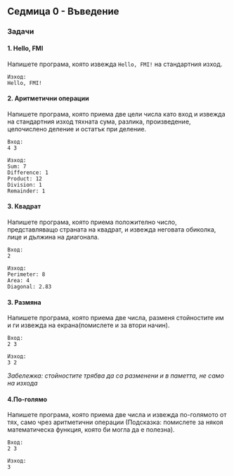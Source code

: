 ## Седмица 0 - Въведение

### Задачи

#### 1. Hello, FMI
 Напишете програма, която извежда `Hello, FMI!` на стандартния изход.
```
Изход:
Hello, FMI!
```


#### 2. Аритметични операции
Напишете програма, която приема две цели числа като вход и извежда на стандартния изход тяхната сума, разлика, произведение, целочислено деление и остатък при деление.
```
Вход:
4 3 

Изход:
Sum: 7
Difference: 1
Product: 12
Division: 1
Remainder: 1
```

#### 3. Квадрат
Напишете програма, която приема положително число, представляващо страната на квадрат, и извежда неговата обиколка, лице и дължина на диагонала.
```
Вход:
2

Изход:
Perimeter: 8
Area: 4
Diagonal: 2.83
```

#### 3. Размяна
Напишете програма, която приема две числа, разменя стойностите им и ги извежда на екрана(помислете и за втори начин).
```
Вход:
2 3

Изход:
3 2
```
*Забележка: стойностите трябва да са разменени и в паметта, не само на изхода*

#### 4.По-голямо
Напишете програма, която приема две числа и извежда по-голямото от тях, само чрез аритметични операции (Подсказка: помислете за някоя математическа функция, която би могла да е полезна).
```
Вход:
2 3

Изход:
3
```
